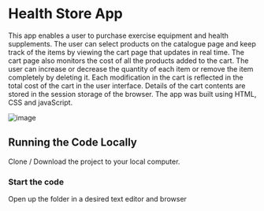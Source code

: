 # Health Store App

This app enables a user to purchase exercise equipment and health supplements. The user can select products on the catalogue page and keep track of the items by viewing the cart page that updates in real time. The cart page also monitors the cost of all the products added to the cart. The user can increase or decrease the quantity of each item or remove the item completely by deleting it. Each modification in the cart is reflected in the total cost of the cart in the user interface. Details of the cart contents are stored in the session storage of the browser. The app was built using HTML, CSS and javaScript.

![image](https://github.com/johnnyd81/health-shop/assets/95863021/6899dc5f-3cae-47fb-b629-c405b660c7a2)


## Running the Code Locally

Clone / Download the project to your local computer.

### Start the code

Open up the folder in a desired text editor and browser 
